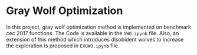 # Gray Wolf Optimization

In this project, gray wolf optimization method is implemented on benchmark cec 2017 functions. The Code is available in the `GWO.ipynb` file.
Also, an extension of this method which introduces disobident wolves to increase the exploration is proposed in `EXGWO.ipynb` file.